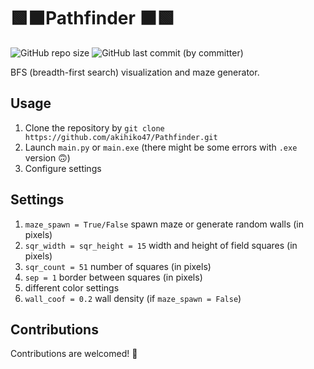 # 🟩⬛Pathfinder ⬛🟩
![GitHub repo size](https://img.shields.io/github/repo-size/akihiko47/Pathfinder) ![GitHub last commit (by committer)](https://img.shields.io/github/last-commit/aKIHIKO47/Pathfinder)

BFS (breadth-first search) visualization and maze generator.

## Usage
1. Clone the repository by ```git clone https://github.com/akihiko47/Pathfinder.git```
2. Launch ```main.py``` or ```main.exe``` (there might be some errors with ```.exe``` version 🙃)
3. Configure settings

## Settings
1. ```maze_spawn = True/False``` spawn maze or generate random walls (in pixels)
2. ```sqr_width = sqr_height = 15``` width and height of field squares (in pixels)
3. ```sqr_count = 51``` number of squares (in pixels)
4. ```sep = 1``` border between squares (in pixels)
5. different color settings
6. ```wall_coof = 0.2``` wall density (if ```maze_spawn = False```)

## Contributions
Contributions are welcomed! 👋

